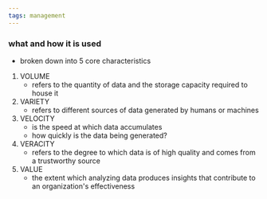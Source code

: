 ```yaml
---
tags: management
---
```


### what and how it is used
- broken down into 5 core characteristics

1. VOLUME
	- refers to the quantity of data and the storage capacity required to house it
2. VARIETY
	- refers to different sources of data generated by humans or machines
3. VELOCITY
	- is the speed at which data accumulates
	- how quickly is the data being generated?
4. VERACITY
	- refers to the degree to which data is of high quality and comes from a trustworthy source
5. VALUE
	- the extent which analyzing data produces insights that contribute to an organization's effectiveness

